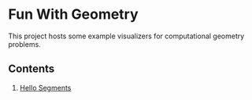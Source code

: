 # Fun With Geometry

This project hosts some example visualizers for computational geometry problems.

## Contents

1. [Hello Segments](./examples/e0)
  
